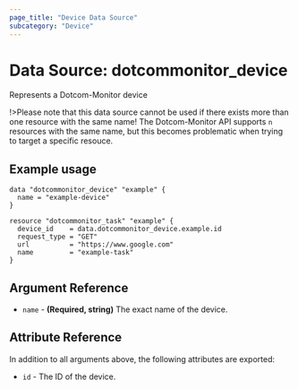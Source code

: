 ```yaml
---
page_title: "Device Data Source"
subcategory: "Device"
---
```

# Data Source: dotcommonitor_device
Represents a Dotcom-Monitor device

!>Please note that this data source cannot be used if there exists more than one resource with the same name! The Dotcom-Monitor API supports `n` resources with the same name, but this becomes problematic when trying to target a specific resouce.

## Example usage
```hcl
data "dotcommonitor_device" "example" {
  name = "example-device"
}

resource "dotcommonitor_task" "example" {
  device_id    = data.dotcommonitor_device.example.id
  request_type = "GET"
  url          = "https://www.google.com"
  name         = "example-task"
}
```

## Argument Reference
* `name` - **(Required, string)** The exact name of the device.

## Attribute Reference
In addition to all arguments above, the following attributes are exported:

* `id` - The ID of the device.
